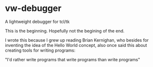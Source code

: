 # vw-debugger
A lightweight debugger for tcl/tk

This is the beginning. Hopefully not the begining of the end. 

I wrote this because I grew up reading Brian Kernighan, who besides 
for inventing the idea of the Hello World concept, also once said 
this about creating tools for writing programs:

"I'd rather write programs that write programs than write programs"

